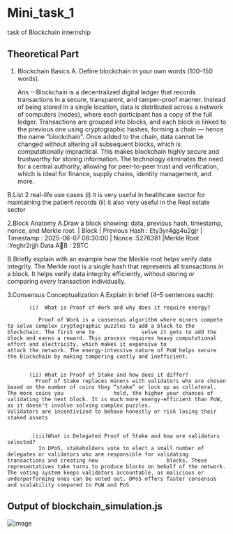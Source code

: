 # Mini_task_1
task of Blockchain internship 

## Theoretical Part

1. Blockchain Basics
 A.  Define blockchain in your own words (100–150 words).

   Ans --Blockchain is a decentralized digital ledger that records transactions in a secure, transparent, and tamper-proof manner. Instead of being stored in a single location, data is distributed across a network of computers (nodes), where each participant has a copy of the full ledger. Transactions are grouped into blocks, and each block is linked to the previous one using cryptographic hashes, forming a chain — hence the name "blockchain". Once added to the chain, data cannot be changed without altering all subsequent blocks, which is computationally impractical. This makes blockchain highly secure and trustworthy for storing information. The technology eliminates the need for a central authority, allowing for peer-to-peer trust and verification, which is ideal for finance, supply chains, identity management, and more.

B.List 2 real-life use cases 
  (i) it is very useful in healthcare sector for maintaining the patient records
  (ii) it also very useful in the Real estate sector 


2.Block Anatomy
 A.Draw a block showing: data, previous hash, timestamp, nonce, and Merkle root.
|     Block                   |
Previous Hash :	Ety3yr4gg4u2gjr
| Timestamp    : 	2025-06-07 08:30:00
| Nonce	        :5276381
|Merkle Root	     :Yeghr2rjjh
              Data 
AB : 2BTC

  B.Briefly explain with an example how the Merkle root helps verify data integrity.
              The Merkle root is a single hash that represents all transactions in a block. It helps verify data integrity efficiently, without storing or                         comparing every  transaction individually.


  3.Consensus Conceptualization
     A.Explain in brief (4–5 sentences each):


           (i)  What is Proof of Work and why does it require energy?

              Proof of Work is a consensus algorithm where miners compete to solve complex cryptographic puzzles to add a block to the blockchain. The first one to               solve it gets to add the block and earns a reward. This process requires heavy computational effort and electricity, which makes it expensive to                    attack the network. The energy-intensive nature of PoW helps secure the blockchain by making tampering costly and inefficient.


           (ii) What is Proof of Stake and how does it differ?
             Proof of Stake replaces miners with validators who are chosen based on the number of coins they “stake” or lock up as collateral. The more coins you                hold, the higher your chances of validating the next block. It is much more energy-efficient than PoW, as it doesn't involve solving complex puzzles.               Validators are incentivized to behave honestly or risk losing their staked assets


            (iii)What is Delegated Proof of Stake and how are validators selected?
              In DPoS, stakeholders vote to elect a small number of delegates or validators who are responsible for validating transactions and creating new                      blocks. These representatives take turns to produce blocks on behalf of the network. The voting system keeps validators accountable, as malicious or                underperforming ones can be voted out. DPoS offers faster consensus and scalability compared to PoW and PoS




## Output of blockchain_simulation.js
![image](https://github.com/user-attachments/assets/c563683c-80a8-418e-b606-2726979b8341)


